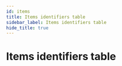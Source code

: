 ```yaml
---
id: items
title: Items identifiers table
sidebar_label: Items identifiers table
hide_title: true
---
```


# Items identifiers table